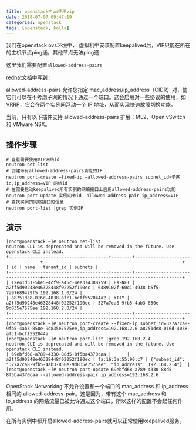 ```yaml
---
title: openstack中vm使用vip
date: 2018-07-07 09:47:19
categories: openstack
tags: [openstack, kolla]
---
```


我们在openstack ovs环境中， 虚拟机中安装配置keepalived后，VIP只能在所在的主机节点ping通，其他节点无法ping通

这里我们需要配置`allowed-address-pairs`

[redhat文档](https://access.redhat.com/documentation/en-us/red_hat_openstack_platform/15/html/networking_guide/sec-allowed-address-pairs)中写到：

allowed-address-pairs 允许您指定 mac_address/ip_address（CIDR）对，使它们可以在不考虑子网的情况下通过一个端口。这会启用对一些协议的使用，如 VRRP，它会在两个实例间浮动一个 IP 地址，从而实现快速故障切换功能。

当前，只有以下插件支持 allowed-address-pairs 扩展：ML2、Open vSwitch 和 VMware NSX。

## 操作步骤

```
# 查看需要使用VIP网络id
neutron net-list
# 创建带有allowed-address-pairs功能的IP
neutron port-create –fixed-ip –allowed-address-pairs subnet_id=子网id,ip_address=VIP 网络id
# 在需要启动keepalived所有实例的网络接口上启用allowed-address-pairs功能
neutron port-update 实例网卡id –allowed-address-pair ip_address=VIP
# 查找实例的网络接口的信息
neutron port-list |grep 实例IP
```
## 演示

```
[root@openstack ~]# neutron net-list
neutron CLI is deprecated and will be removed in the future. Use openstack CLI instead.
+--------------------------------------+--------+----------------------------------+-----------------------------------------------------+
| id | name | tenant_id | subnets |
+--------------------------------------+--------+----------------------------------+-----------------------------------------------------+
| 12e41d31-5be5-4cf9-a45c-4ee374388759 | EX-NET | a2ff5d90248e46328448f02252f190ec | 6489102f-60c1-4938-b5f5-7a97689429f5 192.168.1.0/24 |
| a8751de8-016d-4038-afc1-bcff552044a2 | YTJY | a2ff5d90248e46328448f02252f190ec | 327a7ca8-9fb5-4ab3-850e-9d835e7575ee 192.168.2.0/24 |
+--------------------------------------+--------+----------------------------------+-----------------------------------------------------+
[root@openstack ~]# neutron port-create --fixed-ip subnet_id=327a7ca8-9fb5-4ab3-850e-9d835e7575ee,ip_address=192.168.2.6 a8751de8-016d-4038-afc1-bcff552044a
[root@openstack ~]# neutron port-list |grep 192.168.2.4
neutron CLI is deprecated and will be removed in the future. Use openstack CLI instead.
| 69ebfd68-a789-4330-88d5-8f5ba4370caa |      | a2ff5d90248e46328448f02252f190ec | fa:16:3e:55:90:c7 | {"subnet_id": "327a7ca8-9fb5-4ab3-850e-9d835e7575ee", "ip_address": 192.168.2.4"}  |
[root@openstack ~]# neutron port-update 69ebfd68-a789-4330-88d5-8f5ba4370caa --allowed-address-pair ip_address=192.168.2.6
```

OpenStack Networking 不允许设置和一个端口的 mac_address 和 ip_address 相同的 allowed-address-pair。这是因为，带有这个 mac_address 和 ip_address 的网络流量已被允许通过这个端口，所以这样的配置不会起任何作用。



在所有实例中都开启allowed-address-pairs就可以正常使用keepalived服务。